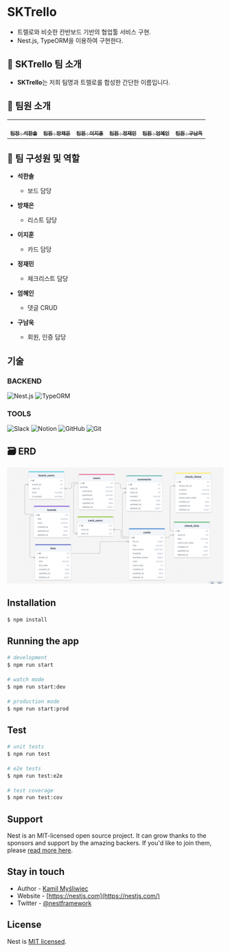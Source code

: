 # SKTrello

- 트렐로와 비슷한 칸반보드 기반의 협업툴 서비스 구현.
- Nest.js, TypeORM을 이용하여 구현한다.

## 👋 SKTrello 팀 소개

- **SKTrello**는 저희 팀명과 트렐로를 합성한 간단한 이름입니다.

## 👋 팀원 소개

<table>
  <tbody>
    <tr>
      <td align="center"><a href="https://github.com/choisooyoung-dev"><img src="https://avatars.githubusercontent.com/u/166963977?v=4" width="100px;" alt=""/><br /><sub><b> 팀장 : 석한솔 </b></sub></a><br /></td>
      <td align="center"><a href=https://github.com/smy1308"><img src="https://avatars.githubusercontent.com/u/161733851?v=4" width="100px;" alt=""/><br /><sub><b> 팀원 : 방채은 </b></sub></a><br /></td>
      <td align="center"><a href="https://github.com/visitor17564"><img src="https://avatars.githubusercontent.com/u/155073832?v=4" width="100px;" alt=""/><br /><sub><b> 팀원 : 이지훈 </b></sub></a><br /></td>
      <td align="center"><a href="https://github.com/sangkwonlee1722"><img src="https://avatars.githubusercontent.com/u/125876896?v=4" width="100px;" alt=""/><br /><sub><b> 팀원 : 정재민 </b></sub></a><br /></td>
      <td align="center"><a href="https://github.com/wlals7565"><img src="https://avatars.githubusercontent.com/u/26666131?v=44" width="100px;" alt=""/><br /><sub><b> 팀원 : 엄혜인 </b></sub></a><br /></td>
      <td align="center"><a href="https://github.com/wlals7565"><img src="https://avatars.githubusercontent.com/u/167046779?v=4" width="100px;" alt=""/><br /><sub><b> 팀원 : 구남욱 </b></sub></a><br /></td>
    </tr>
  </tbody>
</table>

## 👥 팀 구성원 및 역할

- **석한솔**

  - 보드 담당

- **방채은**

  - 리스트 담당

- **이지훈**

  - 카드 담당

- **정재민**

  - 체크리스트 담당

- **엄혜인**

  - 댓글 CRUD

- **구남욱**

  - 회원, 인증 담당
<!-- 프로젝트에 사용된 기술 스택을 나열 -->
## 기술
### BACKEND
![Nest.js](https://img.shields.io/badge/nest.js-E0234E?style=for-the-badge&logo=Nest.js.js&logoColor=white)
![TypeORM](https://img.shields.io/badge/typeorm-262627?style=for-the-badge&logo=typeorm&logoColor=white)

### TOOLS
![Slack](https://img.shields.io/badge/Slack-4A154B?style=for-the-badge&logo=Slack&logoColor=white) ![Notion](https://img.shields.io/badge/Notion-000000?style=for-the-badge&logo=Notion&logoColor=white) ![GitHub](https://img.shields.io/badge/github-181717?style=for-the-badge&logo=github&logoColor=white) ![Git](https://img.shields.io/badge/git-F05032?style=for-the-badge&logo=git&logoColor=white) 
## 🗃 ERD

![Alt text](/docs/ERD.png)

## Installation

```bash
$ npm install
```

## Running the app

```bash
# development
$ npm run start

# watch mode
$ npm run start:dev

# production mode
$ npm run start:prod
```

## Test

```bash
# unit tests
$ npm run test

# e2e tests
$ npm run test:e2e

# test coverage
$ npm run test:cov
```

## Support

Nest is an MIT-licensed open source project. It can grow thanks to the sponsors and support by the amazing backers. If you'd like to join them, please [read more here](https://docs.nestjs.com/support).

## Stay in touch

- Author - [Kamil Myśliwiec](https://kamilmysliwiec.com)
- Website - [https://nestjs.com](https://nestjs.com/)
- Twitter - [@nestframework](https://twitter.com/nestframework)

## License

Nest is [MIT licensed](LICENSE).
